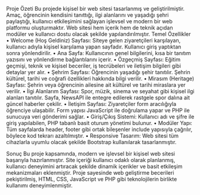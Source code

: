 
Proje Özeti
Bu projede kişisel bir web sitesi tasarlanmış ve geliştirilmiştir. Amaç, öğrencinin kendisini tanıttığı, ilgi alanlarını ve yaşadığı şehri paylaştığı, kullanıcı etkileşimini sağlayan işlevsel ve modern bir web platformu oluşturmaktır. Web sitesi hem içerik hem de teknik açıdan modüler ve kullanıcı dostu olacak şekilde yapılandırılmıştır.
Temel Özellikler
•	Welcome (Hoş Geldiniz) Sayfası: Siteye gelen ziyaretçileri karşılayan, kullanıcı adıyla kişisel karşılama yapan sayfadır. Kullanıcı giriş yaptıktan sonra yönlendirilir.
•	Ana Sayfa: Kullanıcının genel bilgilerini, kısa bir tanıtım yazısını ve yönlendirme bağlantılarını içerir.
•	Özgeçmiş Sayfası: Eğitim geçmişi, teknik ve kişisel beceriler, iş tecrübeleri ve iletişim bilgileri gibi detaylar yer alır.
•	Şehrim Sayfası: Öğrencinin yaşadığı şehir tanıtılır. Şehrin kültürel, tarihi ve coğrafi özellikleri hakkında bilgi verilir.
•	Mirasım (Heritage) Sayfası: Şehrin veya öğrencinin ailesine ait kültürel ve tarihi miraslara yer verilir.
•	İlgi Alanlarım Sayfası: Spor, müzik, sinema ve seyahat gibi kişisel ilgi alanları tanıtılır. Sayfa, NewsAPI ile entegre edilerek rastgele spor dalına ait güncel haberler çekilir.
•	İletişim Sayfası: Ziyaretçiler form aracılığıyla öğrenciye ulaşabilir. Form yapısı JavaScript ile doğrulama yapar ve PHP ile sunucuya veri gönderimi sağlar.
•	Giriş/Çıkış Sistemi: Kullanıcı adı ve şifre ile giriş yapılabilen, PHP tabanlı basit oturum yönetimi bulunur.
•	Modüler Yapı: Tüm sayfalarda header, footer gibi ortak bileşenler include yapısıyla çağrılır, böylece kod tekrarı azaltılmıştır.
•	Responsive Tasarım: Web sitesi tüm cihazlarla uyumlu olacak şekilde Bootstrap kullanılarak tasarlanmıştır.

Sonuç
Bu proje kapsamında, modern ve işlevsel bir kişisel web sitesi başarıyla hazırlanmıştır. Site içeriği kullanıcı odaklı olarak planlanmış, kullanıcı deneyimini artıracak şekilde dinamik içerikler ve basit etkileşim mekanizmaları eklenmiştir. Proje sayesinde web geliştirme becerileri pekiştirilmiş, HTML, CSS, JavaScript ve PHP gibi teknolojilerin birlikte kullanımı deneyimlenmiştir.
